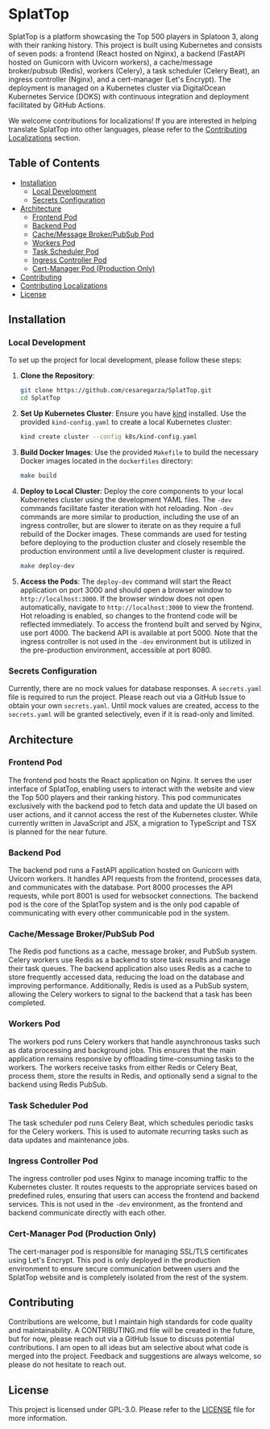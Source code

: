 # SplatTop

SplatTop is a platform showcasing the Top 500 players in Splatoon 3, along with their ranking history. This project is built using Kubernetes and consists of seven pods: a frontend (React hosted on Nginx), a backend (FastAPI hosted on Gunicorn with Uvicorn workers), a cache/message broker/pubsub (Redis), workers (Celery), a task scheduler (Celery Beat), an ingress controller (Nginx), and a cert-manager (Let's Encrypt). The deployment is managed on a Kubernetes cluster via DigitalOcean Kubernetes Service (DOKS) with continuous integration and deployment facilitated by GitHub Actions.

We welcome contributions for localizations! If you are interested in helping translate SplatTop into other languages, please refer to the [Contributing Localizations](LOCALIZING.md) section.

## Table of Contents

- [Installation](#installation)
  - [Local Development](#local-development)
  - [Secrets Configuration](#secrets-configuration)
- [Architecture](#architecture)
    - [Frontend Pod](#frontend-pod)
    - [Backend Pod](#backend-pod)
    - [Cache/Message Broker/PubSub Pod](#cachemessage-broker-pubsub-pod)
    - [Workers Pod](#workers-pod)
    - [Task Scheduler Pod](#task-scheduler-pod)
    - [Ingress Controller Pod](#ingress-controller-pod)
    - [Cert-Manager Pod (Production Only)](#cert-manager-pod-production-only)
- [Contributing](#contributing)
- [Contributing Localizations](LOCALIZING.md)
- [License](#license)

## Installation

### Local Development

To set up the project for local development, please follow these steps:

1. **Clone the Repository**:
    ```sh
    git clone https://github.com/cesaregarza/SplatTop.git
    cd SplatTop
    ```

2. **Set Up Kubernetes Cluster**:
    Ensure you have [kind](https://kind.sigs.k8s.io/) installed. Use the provided `kind-config.yaml` to create a local Kubernetes cluster:
    ```sh
    kind create cluster --config k8s/kind-config.yaml
    ```

3. **Build Docker Images**:
    Use the provided `Makefile` to build the necessary Docker images located in the `dockerfiles` directory:
    ```sh
    make build
    ```

4. **Deploy to Local Cluster**:
    Deploy the core components to your local Kubernetes cluster using the development YAML files. The `-dev` commands facilitate faster iteration with hot reloading. Non `-dev` commands are more similar to production, including the use of an ingress controller, but are slower to iterate on as they require a full rebuild of the Docker images. These commands are used for testing before deploying to the production cluster and closely resemble the production environment until a live development cluster is required.
    ```sh
    make deploy-dev
    ```

5. **Access the Pods**:
    The `deploy-dev` command will start the React application on port 3000 and should open a browser window to `http://localhost:3000`. If the browser window does not open automatically, navigate to `http://localhost:3000` to view the frontend. Hot reloading is enabled, so changes to the frontend code will be reflected immediately. To access the frontend built and served by Nginx, use port 4000. The backend API is available at port 5000. Note that the ingress controller is not used in the `-dev` environment but is utilized in the pre-production environment, accessible at port 8080.


### Secrets Configuration

Currently, there are no mock values for database responses. A `secrets.yaml` file is required to run the project. Please reach out via a GitHub Issue to obtain your own `secrets.yaml`. Until mock values are created, access to the `secrets.yaml` will be granted selectively, even if it is read-only and limited.

## Architecture

### Frontend Pod
The frontend pod hosts the React application on Nginx. It serves the user interface of SplatTop, enabling users to interact with the website and view the Top 500 players and their ranking history. This pod communicates exclusively with the backend pod to fetch data and update the UI based on user actions, and it cannot access the rest of the Kubernetes cluster. While currently written in JavaScript and JSX, a migration to TypeScript and TSX is planned for the near future.

### Backend Pod
The backend pod runs a FastAPI application hosted on Gunicorn with Uvicorn workers. It handles API requests from the frontend, processes data, and communicates with the database. Port 8000 processes the API requests, while port 8001 is used for websocket connections. The backend pod is the core of the SplatTop system and is the only pod capable of communicating with every other communicable pod in the system.

### Cache/Message Broker/PubSub Pod
The Redis pod functions as a cache, message broker, and PubSub system. Celery workers use Redis as a backend to store task results and manage their task queues. The backend application also uses Redis as a cache to store frequently accessed data, reducing the load on the database and improving performance. Additionally, Redis is used as a PubSub system, allowing the Celery workers to signal to the backend that a task has been completed.

### Workers Pod
The workers pod runs Celery workers that handle asynchronous tasks such as data processing and background jobs. This ensures that the main application remains responsive by offloading time-consuming tasks to the workers. The workers receive tasks from either Redis or Celery Beat, process them, store the results in Redis, and optionally send a signal to the backend using Redis PubSub.

### Task Scheduler Pod
The task scheduler pod runs Celery Beat, which schedules periodic tasks for the Celery workers. This is used to automate recurring tasks such as data updates and maintenance jobs.

### Ingress Controller Pod
The ingress controller pod uses Nginx to manage incoming traffic to the Kubernetes cluster. It routes requests to the appropriate services based on predefined rules, ensuring that users can access the frontend and backend services. This is not used in the `-dev` environment, as the frontend and backend communicate directly with each other.

### Cert-Manager Pod (Production Only)
The cert-manager pod is responsible for managing SSL/TLS certificates using Let's Encrypt. This pod is only deployed in the production environment to ensure secure communication between users and the SplatTop website and is completely isolated from the rest of the system.

## Contributing

Contributions are welcome, but I maintain high standards for code quality and maintainability. A CONTRIBUTING.md file will be created in the future, but for now, please reach out via a GitHub Issue to discuss potential contributions. I am open to all ideas but am selective about what code is merged into the project. Feedback and suggestions are always welcome, so please do not hesitate to reach out.



## License

This project is licensed under GPL-3.0. Please refer to the [LICENSE](LICENSE) file for more information.
